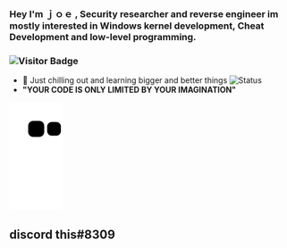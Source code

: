### Hey I'm ｊｏｅ , Security researcher and reverse engineer im mostly interested in Windows kernel development, Cheat Development and low-level programming. 

### ![Visitor Badge](https://visitor-badge.laobi.icu/badge?page_id=DefaultO.DefaultO)
- 🔭 Just chilling out and learning bigger and better things
![Status](https://github-readme-stats.vercel.app/api?username=Skengdoo&show_icons=true&hide_border=true&count_private=true&theme=buefy)
- **"YOUR CODE IS ONLY LIMITED BY YOUR IMAGINATION"**



 ![Snake animation](https://github.com/rafaballerini/rafaballerini/blob/output/github-contribution-grid-snake.svg)

## discord this#8309
